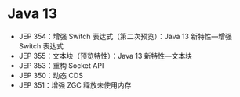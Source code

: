 # Java 13

- JEP 354：增强 Switch 表达式（第二次预览）：Java 13 新特性—增强 Switch 表达式
- JEP 355：文本块（预览特性）：Java 13 新特性—文本块
- JEP 353：重构 Socket API
- JEP 350：动态 CDS
- JEP 351：增强 ZGC 释放未使用内存